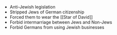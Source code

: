 - Anti-Jewish legislation
- Stripped Jews of German citizenship
- Forced them to wear the [[Star of David]]
- Forbid intermarriage between Jews and Non-Jews
- Forbid Germans from using Jewish businesses